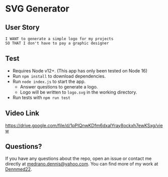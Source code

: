 # SVG Generator

## User Story 
```AS a freelance web developer
I WANT to generate a simple logo for my projects
SO THAT I don't have to pay a graphic designer
```

## Test 
- Requires Node v12+. (This app has only been tested on Node 16)
- Run `npm install` to download dependencies.
- Run `node index.js` to start the app.
  - Answer questions to generate a logo.
  - Logo will be written to `logo.svg` in the working directory.
- Run tests with `npm run test`

## Video Link

https://drive.google.com/file/d/1pPIQnwKDfm6dxalYray8ockxh7ewKSxg/view

## Questions?

If you have any questions about the repo, open an issue or contact me directly at medrano.dennis@yahoo.com. You can find more of my work at [Dennmed22](https://github.com/Dennmed22/).